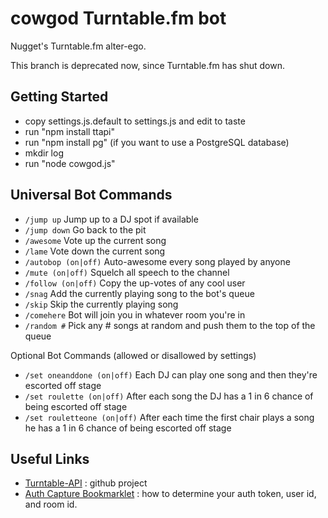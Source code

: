 cowgod Turntable.fm bot
=======================

Nugget's Turntable.fm alter-ego.

This branch is deprecated now, since Turntable.fm has shut down.

Getting Started
---------------

* copy settings.js.default to settings.js and edit to taste
* run "npm install ttapi"
* run "npm install pg" (if you want to use a PostgreSQL database)
* mkdir log
* run "node cowgod.js"

Universal Bot Commands
----------------------

* `/jump up` Jump up to a DJ spot if available
* `/jump down` Go back to the pit
* `/awesome` Vote up the current song
* `/lame` Vote down the current song
* `/autobop (on|off)` Auto-awesome every song played by anyone
* `/mute (on|off)` Squelch all speech to the channel
* `/follow (on|off)` Copy the up-votes of any cool user
* `/snag` Add the currently playing song to the bot's queue
* `/skip` Skip the currently playing song
* `/comehere` Bot will join you in whatever room you're in
* `/random #` Pick any # songs at random and push them to the top of the queue

Optional Bot Commands (allowed or disallowed by settings)
* `/set oneanddone (on|off)` Each DJ can play one song and then they're escorted off stage
* `/set roulette (on|off)` After each song the DJ has a 1 in 6 chance of being escorted off stage
* `/set rouletteone (on|off)` After each time the first chair plays a song he has a 1 in 6 chance of being escorted off stage


Useful Links
------------

* [Turntable-API](https://github.com/alaingilbert/Turntable-API) : github project
* [Auth Capture Bookmarklet](http://alaingilbert.github.com/Turntable-API/bookmarklet.html) : how to determine your auth token, user id, and room id.

